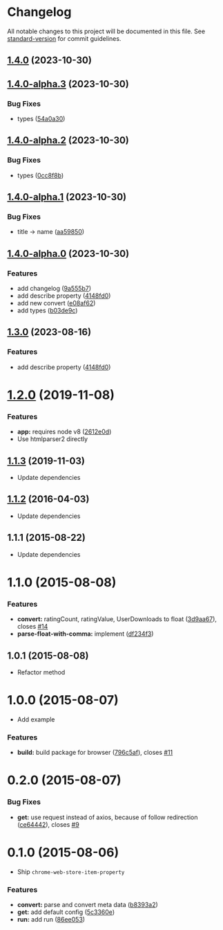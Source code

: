 # Changelog

All notable changes to this project will be documented in this file. See [standard-version](https://github.com/conventional-changelog/standard-version) for commit guidelines.

## [1.4.0](https://github.com/ginlink/node-chrome-web-store-item-property/compare/v1.4.0-alpha.3...v1.4.0) (2023-10-30)

## [1.4.0-alpha.3](https://github.com/ginlink/node-chrome-web-store-item-property/compare/v1.4.0-alpha.2...v1.4.0-alpha.3) (2023-10-30)


### Bug Fixes

* types ([54a0a30](https://github.com/ginlink/node-chrome-web-store-item-property/commit/54a0a3012e24aba7d63f02abab893045f4c6568a))

## [1.4.0-alpha.2](https://github.com/ginlink/node-chrome-web-store-item-property/compare/v1.4.0-alpha.1...v1.4.0-alpha.2) (2023-10-30)


### Bug Fixes

* types ([0cc8f8b](https://github.com/ginlink/node-chrome-web-store-item-property/commit/0cc8f8bce7dfbfb0e64fe51db81a8de3ddbaa56a))

## [1.4.0-alpha.1](https://github.com/ginlink/node-chrome-web-store-item-property/compare/v1.4.0-alpha.0...v1.4.0-alpha.1) (2023-10-30)


### Bug Fixes

* title -> name ([aa59850](https://github.com/ginlink/node-chrome-web-store-item-property/commit/aa59850b5da796c4ebec58197169170af9b63e92))

## [1.4.0-alpha.0](https://github.com/ginlink/node-chrome-web-store-item-property/compare/v1.2.0...v1.4.0-alpha.0) (2023-10-30)


### Features

* add changelog ([9a555b7](https://github.com/ginlink/node-chrome-web-store-item-property/commit/9a555b7cd4f4bf84f1a93bfb7b1d1cfa45100e75))
* add describe property ([4148fd0](https://github.com/ginlink/node-chrome-web-store-item-property/commit/4148fd01745ef9a0d6f8b749afd5b3075a2ac359))
* add new convert ([e08af62](https://github.com/ginlink/node-chrome-web-store-item-property/commit/e08af6209e8038f1a73a7bc67ade7aac2d1cbd36))
* add types ([b03de9c](https://github.com/ginlink/node-chrome-web-store-item-property/commit/b03de9cece9123ebc02093a83ebdf6e639eb1480))

## [1.3.0](https://github.com/ginlink/node-chrome-web-store-item-property/compare/v1.2.0...v1.3.0) (2023-08-16)


### Features

* add describe property ([4148fd0](https://github.com/ginlink/node-chrome-web-store-item-property/commit/4148fd01745ef9a0d6f8b749afd5b3075a2ac359))

# [1.2.0](https://github.com/pandawing/node-chrome-web-store-item-property/compare/v1.1.3...v1.2.0) (2019-11-08)


### Features

* **app:** requires node v8 ([2612e0d](https://github.com/pandawing/node-chrome-web-store-item-property/commit/2612e0d566194b782a2487c54bf58c3a84d08b84))
* Use htmlparser2 directly


## [1.1.3](https://github.com/pandawing/node-chrome-web-store-item-property/compare/v1.1.2...v1.1.3) (2019-11-03)

* Update dependencies


<a name="1.1.2"></a>
## [1.1.2](https://github.com/pandawing/node-chrome-web-store-item-property/compare/v1.1.1...v1.1.2) (2016-04-03)

* Update dependencies


<a name="1.1.1"></a>
## 1.1.1 (2015-08-22)

* Update dependencies


<a name="1.1.0"></a>
# 1.1.0 (2015-08-08)


### Features

* **convert:** ratingCount, ratingValue, UserDownloads to float ([3d9aa67](https://github.com/pandawing/node-chrome-web-store-item-property/commit/3d9aa67)), closes [#14](https://github.com/pandawing/node-chrome-web-store-item-property/issues/14)
* **parse-float-with-comma:** implement ([df234f3](https://github.com/pandawing/node-chrome-web-store-item-property/commit/df234f3))



<a name="1.0.1"></a>
## 1.0.1 (2015-08-08)

* Refactor method


<a name="1.0.0"></a>
# 1.0.0 (2015-08-07)

* Add example

### Features

* **build:** build package for browser ([796c5af](https://github.com/pandawing/node-chrome-web-store-item-property/commit/796c5af)), closes [#11](https://github.com/pandawing/node-chrome-web-store-item-property/issues/11)



<a name="0.2.0"></a>
# 0.2.0 (2015-08-07)


### Bug Fixes

* **get:** use request instead of axios, because of follow redirection ([ce64442](https://github.com/pandawing/node-chrome-web-store-item-property/commit/ce64442)), closes [#9](https://github.com/pandawing/node-chrome-web-store-item-property/issues/9)



<a name="0.1.0"></a>
# 0.1.0 (2015-08-06)

* Ship `chrome-web-store-item-property`

### Features

* **convert:** parse and convert meta data ([b8393a2](https://github.com/pandawing/node-chrome-web-store-item-property/commit/b8393a2))
* **get:** add default config ([5c3360e](https://github.com/pandawing/node-chrome-web-store-item-property/commit/5c3360e))
* **run:** add run ([86ee053](https://github.com/pandawing/node-chrome-web-store-item-property/commit/86ee053))
